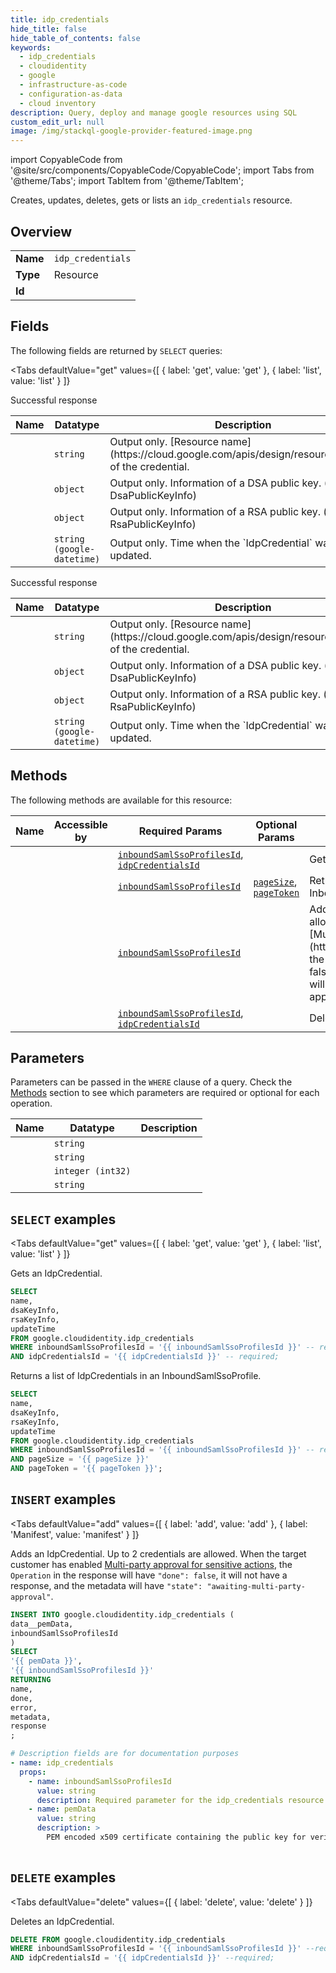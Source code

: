 ```yaml
--- 
title: idp_credentials
hide_title: false
hide_table_of_contents: false
keywords:
  - idp_credentials
  - cloudidentity
  - google
  - infrastructure-as-code
  - configuration-as-data
  - cloud inventory
description: Query, deploy and manage google resources using SQL
custom_edit_url: null
image: /img/stackql-google-provider-featured-image.png
---
```


import CopyableCode from '@site/src/components/CopyableCode/CopyableCode';
import Tabs from '@theme/Tabs';
import TabItem from '@theme/TabItem';

Creates, updates, deletes, gets or lists an <code>idp_credentials</code> resource.

## Overview
<table><tbody>
<tr><td><b>Name</b></td><td><code>idp_credentials</code></td></tr>
<tr><td><b>Type</b></td><td>Resource</td></tr>
<tr><td><b>Id</b></td><td><CopyableCode code="google.cloudidentity.idp_credentials" /></td></tr>
</tbody></table>

## Fields

The following fields are returned by `SELECT` queries:

<Tabs
    defaultValue="get"
    values={[
        { label: 'get', value: 'get' },
        { label: 'list', value: 'list' }
    ]}
>
<TabItem value="get">

Successful response

<table>
<thead>
    <tr>
    <th>Name</th>
    <th>Datatype</th>
    <th>Description</th>
    </tr>
</thead>
<tbody>
<tr>
    <td><CopyableCode code="name" /></td>
    <td><code>string</code></td>
    <td>Output only. [Resource name](https://cloud.google.com/apis/design/resource_names) of the credential.</td>
</tr>
<tr>
    <td><CopyableCode code="dsaKeyInfo" /></td>
    <td><code>object</code></td>
    <td>Output only. Information of a DSA public key. (id: DsaPublicKeyInfo)</td>
</tr>
<tr>
    <td><CopyableCode code="rsaKeyInfo" /></td>
    <td><code>object</code></td>
    <td>Output only. Information of a RSA public key. (id: RsaPublicKeyInfo)</td>
</tr>
<tr>
    <td><CopyableCode code="updateTime" /></td>
    <td><code>string (google-datetime)</code></td>
    <td>Output only. Time when the `IdpCredential` was last updated.</td>
</tr>
</tbody>
</table>
</TabItem>
<TabItem value="list">

Successful response

<table>
<thead>
    <tr>
    <th>Name</th>
    <th>Datatype</th>
    <th>Description</th>
    </tr>
</thead>
<tbody>
<tr>
    <td><CopyableCode code="name" /></td>
    <td><code>string</code></td>
    <td>Output only. [Resource name](https://cloud.google.com/apis/design/resource_names) of the credential.</td>
</tr>
<tr>
    <td><CopyableCode code="dsaKeyInfo" /></td>
    <td><code>object</code></td>
    <td>Output only. Information of a DSA public key. (id: DsaPublicKeyInfo)</td>
</tr>
<tr>
    <td><CopyableCode code="rsaKeyInfo" /></td>
    <td><code>object</code></td>
    <td>Output only. Information of a RSA public key. (id: RsaPublicKeyInfo)</td>
</tr>
<tr>
    <td><CopyableCode code="updateTime" /></td>
    <td><code>string (google-datetime)</code></td>
    <td>Output only. Time when the `IdpCredential` was last updated.</td>
</tr>
</tbody>
</table>
</TabItem>
</Tabs>

## Methods

The following methods are available for this resource:

<table>
<thead>
    <tr>
    <th>Name</th>
    <th>Accessible by</th>
    <th>Required Params</th>
    <th>Optional Params</th>
    <th>Description</th>
    </tr>
</thead>
<tbody>
<tr>
    <td><a href="#get"><CopyableCode code="get" /></a></td>
    <td><CopyableCode code="select" /></td>
    <td><a href="#parameter-inboundSamlSsoProfilesId"><code>inboundSamlSsoProfilesId</code></a>, <a href="#parameter-idpCredentialsId"><code>idpCredentialsId</code></a></td>
    <td></td>
    <td>Gets an IdpCredential.</td>
</tr>
<tr>
    <td><a href="#list"><CopyableCode code="list" /></a></td>
    <td><CopyableCode code="select" /></td>
    <td><a href="#parameter-inboundSamlSsoProfilesId"><code>inboundSamlSsoProfilesId</code></a></td>
    <td><a href="#parameter-pageSize"><code>pageSize</code></a>, <a href="#parameter-pageToken"><code>pageToken</code></a></td>
    <td>Returns a list of IdpCredentials in an InboundSamlSsoProfile.</td>
</tr>
<tr>
    <td><a href="#add"><CopyableCode code="add" /></a></td>
    <td><CopyableCode code="insert" /></td>
    <td><a href="#parameter-inboundSamlSsoProfilesId"><code>inboundSamlSsoProfilesId</code></a></td>
    <td></td>
    <td>Adds an IdpCredential. Up to 2 credentials are allowed. When the target customer has enabled [Multi-party approval for sensitive actions](https://support.google.com/a/answer/13790448), the `Operation` in the response will have `"done": false`, it will not have a response, and the metadata will have `"state": "awaiting-multi-party-approval"`.</td>
</tr>
<tr>
    <td><a href="#delete"><CopyableCode code="delete" /></a></td>
    <td><CopyableCode code="delete" /></td>
    <td><a href="#parameter-inboundSamlSsoProfilesId"><code>inboundSamlSsoProfilesId</code></a>, <a href="#parameter-idpCredentialsId"><code>idpCredentialsId</code></a></td>
    <td></td>
    <td>Deletes an IdpCredential.</td>
</tr>
</tbody>
</table>

## Parameters

Parameters can be passed in the `WHERE` clause of a query. Check the [Methods](#methods) section to see which parameters are required or optional for each operation.

<table>
<thead>
    <tr>
    <th>Name</th>
    <th>Datatype</th>
    <th>Description</th>
    </tr>
</thead>
<tbody>
<tr id="parameter-idpCredentialsId">
    <td><CopyableCode code="idpCredentialsId" /></td>
    <td><code>string</code></td>
    <td></td>
</tr>
<tr id="parameter-inboundSamlSsoProfilesId">
    <td><CopyableCode code="inboundSamlSsoProfilesId" /></td>
    <td><code>string</code></td>
    <td></td>
</tr>
<tr id="parameter-pageSize">
    <td><CopyableCode code="pageSize" /></td>
    <td><code>integer (int32)</code></td>
    <td></td>
</tr>
<tr id="parameter-pageToken">
    <td><CopyableCode code="pageToken" /></td>
    <td><code>string</code></td>
    <td></td>
</tr>
</tbody>
</table>

## `SELECT` examples

<Tabs
    defaultValue="get"
    values={[
        { label: 'get', value: 'get' },
        { label: 'list', value: 'list' }
    ]}
>
<TabItem value="get">

Gets an IdpCredential.

```sql
SELECT
name,
dsaKeyInfo,
rsaKeyInfo,
updateTime
FROM google.cloudidentity.idp_credentials
WHERE inboundSamlSsoProfilesId = '{{ inboundSamlSsoProfilesId }}' -- required
AND idpCredentialsId = '{{ idpCredentialsId }}' -- required;
```
</TabItem>
<TabItem value="list">

Returns a list of IdpCredentials in an InboundSamlSsoProfile.

```sql
SELECT
name,
dsaKeyInfo,
rsaKeyInfo,
updateTime
FROM google.cloudidentity.idp_credentials
WHERE inboundSamlSsoProfilesId = '{{ inboundSamlSsoProfilesId }}' -- required
AND pageSize = '{{ pageSize }}'
AND pageToken = '{{ pageToken }}';
```
</TabItem>
</Tabs>


## `INSERT` examples

<Tabs
    defaultValue="add"
    values={[
        { label: 'add', value: 'add' },
        { label: 'Manifest', value: 'manifest' }
    ]}
>
<TabItem value="add">

Adds an IdpCredential. Up to 2 credentials are allowed. When the target customer has enabled [Multi-party approval for sensitive actions](https://support.google.com/a/answer/13790448), the `Operation` in the response will have `"done": false`, it will not have a response, and the metadata will have `"state": "awaiting-multi-party-approval"`.

```sql
INSERT INTO google.cloudidentity.idp_credentials (
data__pemData,
inboundSamlSsoProfilesId
)
SELECT 
'{{ pemData }}',
'{{ inboundSamlSsoProfilesId }}'
RETURNING
name,
done,
error,
metadata,
response
;
```
</TabItem>
<TabItem value="manifest">

```yaml
# Description fields are for documentation purposes
- name: idp_credentials
  props:
    - name: inboundSamlSsoProfilesId
      value: string
      description: Required parameter for the idp_credentials resource.
    - name: pemData
      value: string
      description: >
        PEM encoded x509 certificate containing the public key for verifying IdP signatures.
        
```
</TabItem>
</Tabs>


## `DELETE` examples

<Tabs
    defaultValue="delete"
    values={[
        { label: 'delete', value: 'delete' }
    ]}
>
<TabItem value="delete">

Deletes an IdpCredential.

```sql
DELETE FROM google.cloudidentity.idp_credentials
WHERE inboundSamlSsoProfilesId = '{{ inboundSamlSsoProfilesId }}' --required
AND idpCredentialsId = '{{ idpCredentialsId }}' --required;
```
</TabItem>
</Tabs>

